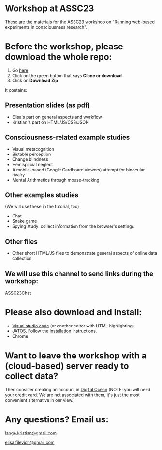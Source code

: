 # Workshop at ASSC23

These are the materials for the ASSC23 workshop on "Running web-based experiments in consciousness research".

# Before the workshop, please download the whole repo:
1. Go [here](https://github.com/JATOS/ASSC23)
1. Click on the green button that says **Clone or download**
1. Click on **Download Zip**

It contains: 
## Presentation slides (as pdf)
* Elisa's part on general aspects and workflow
* Kristian's part on HTML/JS/CSS/JSON

## Consciousness-related example studies
* Visual metacognition
* Bistable perception 
* Change blindness
* Hemispacial neglect
* A mobile-based (Google Cardboard viewers) attempt for binocular rivalry
* Mental Arithmetics through mouse-tracking

## Other examples studies
(We will use these in the tutorial, too)
* Chat 
* Snake game
* Spying study: collect information from the browser's settings 

## Other files
* Other short HTML/JS files to demonstrate general aspects of online data collection  

## We will use this channel to send links during the workshop:
[ASSC23Chat](https://assc23.jatos.ninja/publix/1/start?batchId=1&generalMultiple)

# Please also download and install:
* [Visual studio code](https://code.visualstudio.com/) (or another editor with HTML highlighting)
* [JATOS](www.jatos.org). Follow the [installation](http://www.jatos.org/Installation.html) instructions.
* Chrome

# Want to leave the workshop with a (cloud-based) server ready to collect data?
Then consider creating an account in [Digital Ocean](https://www.digitalocean.com/)
(NOTE: you will need your credit card. We are not associated with them, it's just the most convenient alternative in our view.)

# Any questions? Email us:
lange.kristian@gmail.com

elisa.filevich@gmail.com
